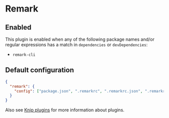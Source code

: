 # Remark

## Enabled

This plugin is enabled when any of the following package names and/or regular expressions has a match in `dependencies`
or `devDependencies`:

- `remark-cli`

## Default configuration

```json
{
  "remark": {
    "config": ["package.json", ".remarkrc", ".remarkrc.json", ".remarkrc.{js,cjs,mjs}", ".remarkrc.{yml,yaml}"]
  }
}
```

Also see [Knip plugins][1] for more information about plugins.

[1]: https://github.com/webpro/knip/blob/next/README.md#plugins
